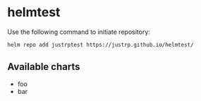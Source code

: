 # helmtest

Use the following command to initiate repository:
```bash
helm repo add justrptest https://justrp.github.io/helmtest/
```

## Available charts
* foo
* bar
